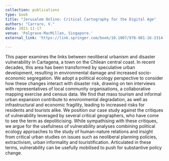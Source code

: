 ```yaml
---
collection: publications
type: book
title: "Jerusalem Online: Critical Cartography for the Digital Age"
authors: "Carraro, V."
date: 2021-11-17
venue: 'Palgrave-MacMillan, Singapore.'
external_link: 'https://link.springer.com/book/10.1007/978-981-16-3314-0'

---
```


This paper examines the links between neoliberal urbanism and disaster vulnerability in Cartagena, a town on the Chilean central coast. In recent decades, this area has been transformed by speculative urban development, resulting in environmental damage and increased socio-economic segregation. We adopt a political ecology perspective to consider how these changes interact with disaster risk, drawing on ten interviews with representatives of local community organisations, a collaborative mapping exercise and census data. We find that mass tourism and informal urban expansion contribute to environmental degradation, as well as infrastructural and economic fragility, leading to increased risks for residents and tourists alike. We position our case study against the critiques of vulnerability leveraged by several critical geographers, who have come to see the term as depoliticising. While sympathising with these critiques, we argue for the usefulness of vulnerability analyses combining political ecology approaches to the study of human-nature relations and insight from critical urban studies on issues such as neoliberal planning policies, extractivism, urban informality and touristification. Articulated in these terms, vulnerability can be usefully mobilised to push for substantive policy change.